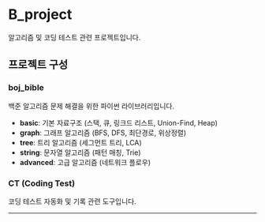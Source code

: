 # B_project

알고리즘 및 코딩 테스트 관련 프로젝트입니다.

<!-- AUTO-UPDATE:START -->
<!-- 이 섹션은 GitHub Actions에 의해 자동으로 업데이트됩니다 -->
## 프로젝트 구성

### boj_bible
백준 알고리즘 문제 해결을 위한 파이썬 라이브러리입니다.

- **basic**: 기본 자료구조 (스택, 큐, 링크드 리스트, Union-Find, Heap)
- **graph**: 그래프 알고리즘 (BFS, DFS, 최단경로, 위상정렬)
- **tree**: 트리 알고리즘 (세그먼트 트리, LCA)
- **string**: 문자열 알고리즘 (패턴 매칭, Trie)
- **advanced**: 고급 알고리즘 (네트워크 플로우)

### CT (Coding Test)
코딩 테스트 자동화 및 기록 관련 도구입니다.

<!-- AUTO-UPDATE:END -->

---



<!-- LAST_PROCESSED_SHA: none -->

<!-- LAST_PROCESSED_SHA: ffe298f398cf71a267eca68a1f58727d8e09f14d -->
